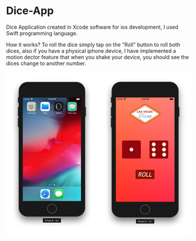 # Dice-App
Dice Application created in Xcode software for ios development, I used Swift programming language. 

How it works?
To roll the dice simply tap on the "Roll" button to roll both dices, also if you have a physical iphone device, 
I have implemented a motion dector feature that when you shake your device, you should see the dices change to another number. 

![image](https://github.com/Rparekh96/Dice-App/blob/master/Dice%20App.png)
